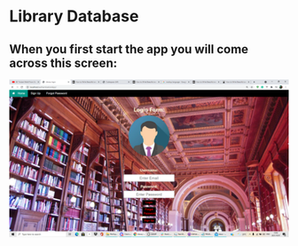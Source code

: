 <h1>Library Database</h1>
<h2>When you first start the app you will come across this screen:</h2>
<img src="images/loginDemo.png" alt="Demo">
